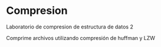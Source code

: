 # Compresion
Laboratorio de compresion de estructura de datos 2

Comprime archivos utilizando compresión de huffman y LZW
